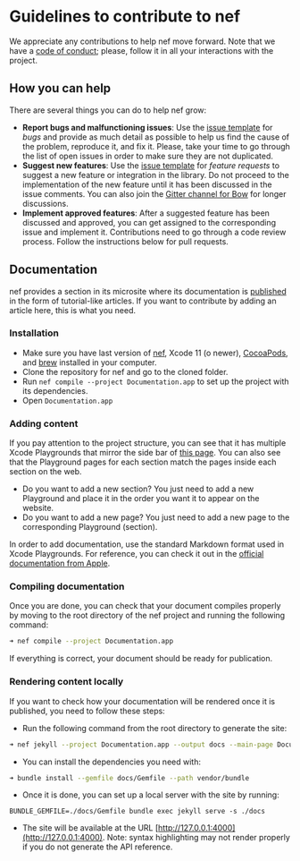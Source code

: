 # Guidelines to contribute to nef

We appreciate any contributions to help nef move forward. Note that we have a [code of conduct](CODE_OF_CONDUCT.md); please, follow it in all your interactions with the project.

## How you can help

There are several things you can do to help nef grow:

- **Report bugs and malfunctioning issues**: Use the [issue template](https://github.com/bow-swift/nef/issues/new?assignees=Maintainers&labels=&template=bug.md&title%5B%5D=Bug) for *bugs* and provide as much detail as possible to help us find the cause of the problem, reproduce it, and fix it. Please, take your time to go through the list of open issues in order to make sure they are not duplicated.
- **Suggest new features**: Use the [issue template](https://github.com/bow-swift/nef/issues/new?assignees=Maintainers&labels=&template=feature_request.md&title%5B%5D=Request) for *feature requests* to suggest a new feature or integration in the library. Do not proceed to the implementation of the new feature until it has been discussed in the issue comments. You can also join the [Gitter channel for Bow](https://gitter.im/bowswift/bow) for longer discussions.
- **Implement approved features**: After a suggested feature has been discussed and approved, you can get assigned to the corresponding issue and implement it. Contributions need to go through a code review process. Follow the instructions below for pull requests.

## Documentation

nef provides a section in its microsite where its documentation is [published](https://nef.bow-swift.io/docs/) in the form of tutorial-like articles. If you want to contribute by adding an article here, this is what you need.

### Installation

- Make sure you have last version of [nef](https://github.com/bow-swift/nef/#-using-homebrew-preferred), Xcode 11 (o newer), [CocoaPods](https://cocoapods.org/), and [brew](https://brew.sh/index_es) installed in your computer.
- Clone the repository for nef and go to the cloned folder.
- Run `nef compile --project Documentation.app` to set up the project with its dependencies.
- Open `Documentation.app`

### Adding content

If you pay attention to the project structure, you can see that it has multiple Xcode Playgrounds that mirror the side bar of [this page](https://nef.bow-swift.io/docs/). You can also see that the Playground pages for each section match the pages inside each section on the web.

- Do you want to add a new section? You just need to add a new Playground and place it in the order you want it to appear on the website.
- Do you want to add a new page? You just need to add a new page to the corresponding Playground (section).

In order to add documentation, use the standard Markdown format used in Xcode Playgrounds. For reference, you can check it out in the [official documentation from Apple](https://developer.apple.com/library/archive/documentation/Xcode/Reference/xcode_markup_formatting_ref/index.html).


### Compiling documentation

Once you are done, you can check that your document compiles properly by moving to the root directory of the nef project and running the following command:

```bash
➜ nef compile --project Documentation.app
```

If everything is correct, your document should be ready for publication.

### Rendering content locally

If you want to check how your documentation will be rendered once it is published, you need to follow these steps:

- Run the following command from the root directory to generate the site:

```bash
➜ nef jekyll --project Documentation.app --output docs --main-page Documentation.app/Jekyll/Home.md
```

- You can install the dependencies you need with:

```bash
➜ bundle install --gemfile docs/Gemfile --path vendor/bundle
```

- Once it is done, you can set up a local server with the site by running:

```
BUNDLE_GEMFILE=./docs/Gemfile bundle exec jekyll serve -s ./docs
```

- The site will be available at the URL [http://127.0.0.1:4000](http://127.0.0.1:4000). Note: syntax highlighting may not render properly if you do not generate the API reference.
